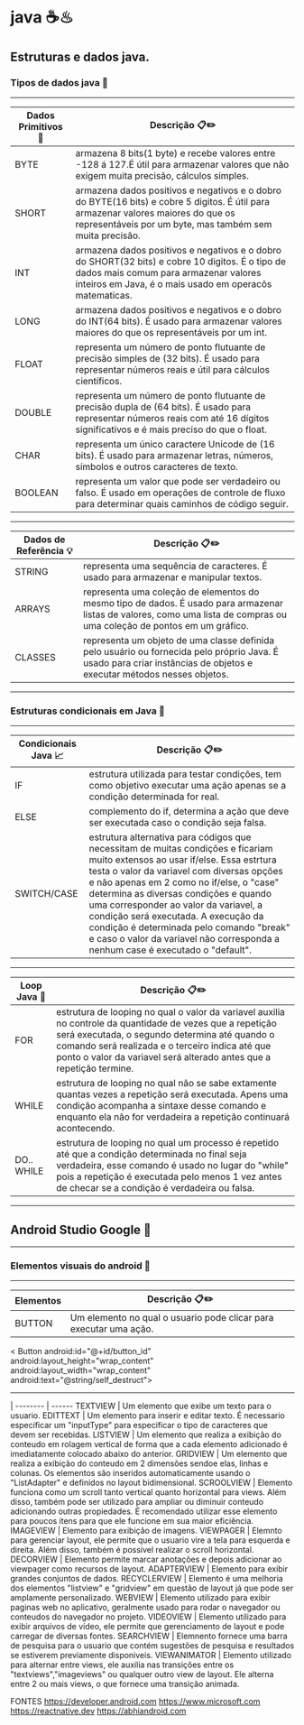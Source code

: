 # java ☕♨

## Estruturas e dados java.

### Tipos de dados java 🚩

---

Dados Primitivos 🎲 | Descrição 📋✏️
--------- | ------
BYTE | armazena 8 bits(1 byte) e recebe valores entre -128 á 127.É útil para armazenar valores que não exigem muita precisão, cálculos simples.
SHORT | armazena dados positivos e negativos e o dobro do BYTE(16 bits) e cobre 5 digitos. É útil para armazenar valores maiores do que os representáveis por um byte, mas também sem muita precisão.
INT | armazena dados positivos e negativos e o dobro do SHORT(32 bits) e cobre 10 digitos. É o tipo de dados mais comum para armazenar valores inteiros em Java, é o mais usado em operacõs matematicas.
LONG | armazena dados positivos e negativos e o dobro do INT(64 bits). É usado para armazenar valores maiores do que os representáveis por um int.
FLOAT | representa um número de ponto flutuante de precisão simples de (32 bits). É usado para representar números reais e útil para cálculos científicos.
DOUBLE | representa um número de ponto flutuante de precisão dupla de (64 bits). É usado para representar números reais com até 16 dígitos significativos e é mais preciso do que o float.
CHAR | representa um único caractere Unicode de (16 bits). É usado para armazenar letras, números, símbolos e outros caracteres de texto.
BOOLEAN | representa um valor que pode ser verdadeiro ou falso. É usado em operações de controle de fluxo para determinar quais caminhos de código seguir.

---

Dados de Referência 💡 |  Descrição 📋✏️
--------- | ------
STRING | representa uma sequência de caracteres. É usado para armazenar e manipular textos.
ARRAYS | representa uma coleção de elementos do mesmo tipo de dados. É usado para armazenar listas de valores, como uma lista de compras ou uma coleção de pontos em um gráfico.
CLASSES | representa um objeto de uma classe definida pelo usuário ou fornecida pelo próprio Java. É usado para criar instâncias de objetos e executar métodos nesses objetos.
 
---

### Estruturas condicionais em Java 🚩

---

Condicionais Java 📈 | Descrição 📋✏️
--------- | ------
IF | estrutura utilizada para testar condições, tem como objetivo executar uma ação apenas se a condição determinada for real.
ELSE | complemento do if, determina a ação que deve ser executada caso o condição seja falsa.
SWITCH/CASE | estrutura alternativa para códigos que necessitam de muitas condições e ficariam muito extensos ao usar if/else. Essa estrtura testa o valor da variavel com diversas opções e não apenas em 2 como no if/else, o "case" determina as diversas condições e quando uma corresponder ao valor da variavel, a condição será executada. A execução da condição é determinada pelo comando "break" e caso o valor da variavel não corresponda a nenhum case é executado o "default".

---

Loop Java 🔁 | Descrição 📋✏️
--------- | ------
FOR | estrutura de looping no qual o valor da variavel auxilia no controle da quantidade de vezes que a repetição será executada, o segundo determina até quando o comando será realizada e o terceiro indica até que ponto o valor da variavel será alterado antes que a repetição termine.
WHILE | estrutura de looping no qual não se sabe extamente quantas vezes a repetição será executada. Apens uma condição acompanha a sintaxe desse comando e enquanto ela não for verdadeira a repetição continuará acontecendo.
DO.. WHILE | estrutura de looping no qual um processo é repetido até que a condição determinada no final seja verdadeira, esse comando é usado no lugar do "while" pois a repetição é executada pelo menos 1 vez antes de checar se a condição é verdadeira ou falsa.
---
## Android Studio Google 🤖

---

### Elementos visuais do android 🚩

---

Elementos | Descrição 📋✏️
--------- | ------
BUTTON | Um elemento no qual o usuario pode clicar para executar uma ação.
 < Button
     android:id="@+id/button_id"
     android:layout_height="wrap_content"
     android:layout_width="wrap_content"
     android:text="@string/self_destruct">

---
 |
-------- | ------
TEXTVIEW | Um elemento que exibe um texto para o usuario.
EDITTEXT | Um elemento para inserir e editar texto. É necessario especificar um "inputType" para especificar o tipo de caracteres que devem ser recebidas.
LISTVIEW | Um elemento que realiza a exibição do conteudo em rolagem vertical de forma que a cada elemento adicionado é imediatamente colocado abaixo do anterior.
GRIDVIEW | Um elemento que realiza a exibição do conteudo em 2 dimensões sendoe elas, linhas e colunas. Os elementos são inseridos automaticamente usando o "ListAdapter" e definidos no layout bidimensional.
SCROOLVIEW | Elemento funciona como um scroll tanto vertical quanto horizontal para views. Além disso, também pode ser utilizado para ampliar ou diminuir conteudo adicionando outras propiedades. É recomendado utilizar esse elemento para poucos itens para que ele funcione em sua maior eficiência.
IMAGEVIEW | Elemento para exibição de imagens.
VIEWPAGER | Elemnto para gerenciar layout, ele permite que o usuario vire a tela para esquerda e direita. Além disso, também é possivel realizar o scroll horizontal.
DECORVIEW | Elemento permite marcar anotações e depois adicionar ao viewpager como recursos de layout.
ADAPTERVIEW | Elemento para exibir grandes conjuntos de dados.
RECYCLERVIEW | Elemento é uma melhoria dos elementos "listview" e "gridview" em questão de layout já que pode ser amplamente personalizado.
WEBVIEW | Elemento utilizado para exibir paginas web no aplicativo, geralmente usado para rodar o navegador ou conteudos do navegador no projeto.
VIDEOVIEW | Elemento utilizado para exibir arquivos de vídeo, ele permite que gerenciamento de layout e pode carregar de diversas fontes.
SEARCHVIEW | Elemnento fornece uma barra de pesquisa para o usuario que contém sugestões de pesquisa e resultados se estiverem previamente disponiveis.
VIEWANIMATOR | Elemento utilizado para alternar entre views, ele auxilia nas transições entre os "textviews","imageviews" ou qualquer outro view de layout. Ele alterna entre 2 ou mais views, o que fornece uma transição animada.

FONTES 
https://developer.android.com
https://www.microsoft.com
https://reactnative.dev
https://abhiandroid.com















